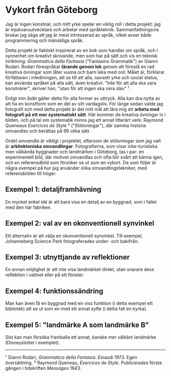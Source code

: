 # Vykort från Göteborg

Jag är ingen konstnär, och mitt yrke spelar en viktig roll i detta projekt: jag är mjukvaruutvecklare och arbetar med språkteknik. Sammanfattningsvis brukar jag säga att jag är mest intresserad av språk, vilket avser både programmering och mänskliga språk. 

Detta projekt är faktiskt inspirerat av en bok som handlar om språk, och i synnerhet om kreativt skrivande, men som har på sätt och vis en teknisk inriktning: _Grammatica della Fantasia_ ("Fantasins Grammatik") av Gianni Rodari. Rodari förespråkar __lärande genom lek__ genom att föreslå en rad kreativa övningar som låter vuxna och barn leka med ord. Målet är, förklarar förfättaren i inlediningen, att se till att alla, oavsett yrke och social status, kan använda språket på alla sätt, även kreativt. "Inte för att alla ska vara konstnärer", skriver han, "utan för att ingen ska vara slav" ¹.

Enligt min åsikt gäller detta för alla former av uttryck. Alla kan dra nytta av att ha en konstform som en del av sitt vardagsliv. För länge sedan valde jag fotografi och med detta projekt är det mitt mål att lära mig att __arbeta med fotografi på ett mer systematiskt sätt__. Här kommer de kreativa övningar in i bilden, och på tal om systematik minns jag ett annat litterärt verk: Raymond Queneaus _Exercices de Style_ ² ("Stilövningar"), där samma historia omvandlas och berättas på 99 olika sätt. 

Ordet _omvandla_ är viktigt i projektet, eftersom de stilövningar som jag valt är __arkitektoniska omvandlingar__. Fotografierna, som visar icke-turistiska men välkända byggnader och landmärken i Göteborg, tas i par: en experimentell bild, där motivet omvandlas och ofta blir svårt att känna igen, och en referensdbild som försöker se ut som en vykort. De som följer är några exempel på hur jag använder olika omvandlingstekniker, med referensbilden till höger.

## Exempel 1: detaljframhävning
En mycket enkel idé är att bara visa en detalj av en byggnad, som i fallet med den här fabriken.

## Exempel 2: val av en okonventionell synvinkel 
Ett alternativ är att välja en okonventionell synvinkel. Till exempel, Johanneberg Science Park fotograferades under- och bakifrån.

## Exempel 3: utnyttjande av reflektioner
En annan möjlighet är att inte visa landmärket direkt, utan snarare dess reflektion i vattnet eller på ett fönster.

## Exempel 4: funktionssändring
Man kan även få en byggnad med en viss funktion (i detta exempel ett bibliotek) att se ut som en med ett annat syfte (i detta fall en kyrka).

## Exempel 5: "landmärke A som landmärke B"
Sist kan man försöka framkalla ett annat, kanske mer välkänt landmärke (Disneyslottet i exemplet).

---

¹ Gianni Rodari, _Grammatica della Fantasia_. Einaudi 1973. Egen översättning.
² Raymond Queneau, _Exercices de Style_. Publicerades första gången i tidskriften _Messages_ 1943. 